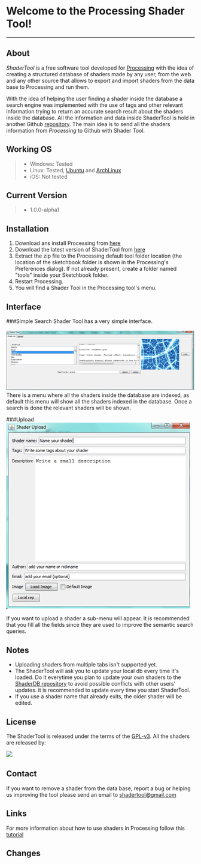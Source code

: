 Welcome to the Processing Shader Tool!
===================
-----
About
-------------

*ShaderTool*  is a free software tool developed for [Processing](http://www.processing.org/) with the idea of creating a structured database of 
shaders made by any user, from the web and any other source that allows to export and import shaders from the data base to Processing and run them.

With the idea of helping the user finding a shader inside the database a search engine was implemented with the use of tags and other relevant
information trying to return an accurate search result about the shaders inside the database. All the information and data inside ShaderTool
is hold in another Github [repository](https://github.com/remixlab/shaderdb). The main idea is to send all the shaders information
from *Processing* to Github with Shader Tool.

Working OS
-------

>- Windows: Tested
>- Linux: Tested, [Ubuntu](http://www.ubuntu.com/) and [ArchLinux](https://www.archlinux.org/)
>- iOS: Not tested

Current Version
-----------
>- 1.0.0-alpha1

Installation
-----------

1. Download ans install Processing from [here](http://www.processing.org/download) 
2. Download the latest version of ShaderTool from [here](https://github.com/remixlab/shader_tool/releases/download/v-1.0.0-alpha.1/shadertool-1.0.0-alpha1.zip)
3. Extract the zip file to the Processing default tool folder location
(the location of the sketchbook folder is shown in the Processing's Preferences dialog). If not already present, create a folder named "tools" inside your Sketchbook folder.
4. Restart Processing.
5. You will find a Shader Tool in the Processing tool's menu. 


Interface
-----------

###Simple Search
Shader Tool has a very simple interface.  
<br/>
![Shader Tool Interface](https://raw.githubusercontent.com/anfgomezmo/ImageReadme/master/Images/Shader%20Tool/ShaderTool1.jpg)
<br/>
There is a menu where all the shaders inside the database are indexed, as default this menu will show all the shaders indexed in the database.
Once a search is done the relevant shaders will be shown.

<!--- redactar mejor esta idea:  
The middle shows a small record of the shaders such as the uploader, tags or a small description and the last part is an image of the shader. 
-->

###Upload
<br/>
![Shader Tool Interface2](https://raw.githubusercontent.com/anfgomezmo/ImageReadme/master/Images/Shader%20Tool/ShaderTool2.jpg)
<br/>

If you want to upload a shader a sub-menu will appear. It is recommended that you fill all the fields since they are used to improve the
semantic search queries.

<!--- no entiendo muy bien esto:  
You can keep the changes in your local machine and upload them later once 
you upload other shader (commit).
-->

Notes
------------

* Uploading shaders from multiple tabs isn't supported yet.
* The ShaderTool will ask you to update your local db every time it's loaded. Do it everytime you plan to update
your own shaders to the [ShaderDB repository](https://github.com/remixlab/shaderdb) to avoid possible conflicts with other users' updates.
it is recommended to update every time you start ShaderTool.
* If you use a shader name that already exits, the older shader will be edited.


License
--------

The ShaderTool is released under the terms of the [GPL-v3](http://www.gnu.org/licenses/gpl.html). All the shaders are released by:


[![](http://i.creativecommons.org/l/by-nc-sa/3.0/88x31.png)](http://creativecommons.org/licenses/by-nc-sa/3.0/deed.en_US)

Contact
------------
If you want to remove a shader from the data base, report a bug or helping us improving the tool please send an email to shadertool@gmail.com  


Links
-----------

For more information about  how to use  shaders in Processing follow this [tutorial](http://processing.org/tutorials/pshader/)

Changes
----------

